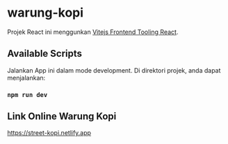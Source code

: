# warung-kopi

Projek React ini menggunkan [Vitejs Frontend Tooling React](https://vitejs.dev/).

## Available Scripts

Jalankan App ini dalam mode development.
Di direktori projek, anda dapat menjalankan:

### `npm run dev`

## Link Online  Warung Kopi

https://street-kopi.netlify.app
